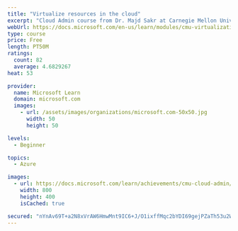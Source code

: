 ```yaml
---
title: "Virtualize resources in the cloud"
excerpt: "Cloud Admin course from Dr. Majd Sakr at Carnegie Mellon University. Discover virtualization and how it enables many technologies in the cloud, including virtual machines, containers and networks."
webUrl: https://docs.microsoft.com/en-us/learn/modules/cmu-virtualization/
type: course
price: Free
length: PT50M
ratings:
  count: 82
  average: 4.6829267
heat: 53

provider:
  name: Microsoft Learn
  domain: microsoft.com
  images:
    - url: /assets/images/organizations/microsoft.com-50x50.jpg
      width: 50
      height: 50

levels:
  - Beginner

topics:
  - Azure

images:
  - url: https://docs.microsoft.com/learn/achievements/cmu-cloud-admin/cmu-virtualization-social.png
    width: 800
    height: 400
    isCached: true

secured: "nYnAv69T+a2N8xVrAW6HmwMnt9IC6+J/O1ixffMqc2bYDI69gejPZaTh53u2WugnD/Ssk9VblODsxjTG6dgqcekN6PvaPPsBkXiPhI12QdEW4h9FgzQS9CzzCIWYbVrQ9pBDFUkN74PE0ZH66vcRCbc3r4hKdw/cE0ifiPFZp+1osvR/8NuOSSFPhVwII3ZpRzwkyeEGV1XHLjy/5ved4haQA+/GoglNCeE/HYEwPsa1iGdWwDhZTDP/OcO/NjqMQLgYKbGgW68XbylOFcONFG3G3VGTuAU8QqUWdamLwAG6f5GdIRJbX/fQIjA/LRr162myH1/qnNm7TPrYfTqS3XA2qvcutz5+IB78eS1UBMw=;OTE2ffs8vMVTgmZtRg9PiQ=="
---
```


